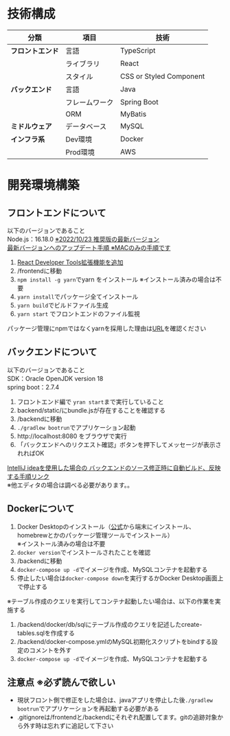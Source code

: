 # 技術構成

| 分類          | 項目      | 技術                      |
|-------------|---------|-------------------------|
| **フロントエンド** | 言語      | TypeScript              |
|             | ライブラリ   | React                   |
|             | スタイル    | CSS or Styled Component |
| **バックエンド**  | 言語      | Java                    |
|             | フレームワーク | Spring Boot             |
|             | ORM     | MyBatis                 |
| **ミドルウェア**  | データベース  | MySQL                   |
| **インフラ系**   | Dev環境   | Docker                  |
|             | Prod環境  | AWS                     |

# 開発環境構築

## フロントエンドについて

以下のバージョンであること  
Node.js：16.18.0 [※2022/10/23 推奨版の最新バージョン](https://nodejs.org/ja/)  
[最新バージョンへのアップデート手順 ※MACのみの手順です](https://qiita.com/Hide-Zaemon/items/cbb4497237843a729994)

1. [React Developer Tools拡張機能を追加](https://chrome.google.com/webstore/detail/react-developer-tools/fmkadmapgofadopljbjfkapdkoienihi?hl=ja)
2. /frontendに移動
3. ``` npm install -g yarn ```でyarn をインストール ※インストール済みの場合は不要
4. ``` yarn install ```でパッケージ全てインストール
5. ``` yarn build ```でビルドファイル生成
6. ``` yarn start ``` でフロントエンドのファイル監視

パッケージ管理にnpmではなくyarnを採用した理由は[URL](https://qiita.com/Hai-dozo/items/90b852ac29b79a7ea02b)を確認ください

## バックエンドについて

以下のバージョンであること  
SDK：Oracle OpenJDK version 18  
spring boot：2.7.4

1. フロントエンド編で ``` yran start ```まで実行していること
2. backend/static/にbundle.jsが存在することを確認する
3. /backendに移動
4. ``` ./gradlew bootrun ```でアプリケーション起動
5. http://localhost:8080 をブラウザで実行
6. 「バックエンドへのリクエスト確認」ボタンを押下してメッセージが表示されればOK

[IntelliJ ideaを使用した場合の バックエンドのソース修正時に自動ビルド、反映する手順リンク](https://zenn.dev/adito/articles/3bc06d4822f28a)  
※他エディタの場合は調べる必要があります。。

## Dockerについて

1. Docker Desktopのインストール（[公式](https://matsuand.github.io/docs.docker.jp.onthefly/desktop/)から端末にインストール、homebrewとかのパッケージ管理ツールでインストール）  
※インストール済みの場合は不要
2. ``` docker version ```でインストールされたことを確認
3. /backendに移動
4. ``` docker-compose up -d ```でイメージを作成、MySQLコンテナを起動する
5. 停止したい場合は``` docker-compose down ```を実行するかDocker Desktop画面上で停止する

※テーブル作成のクエリを実行してコンテナ起動したい場合は、以下の作業を実施する

1. /backend/docker/db/sqlにテーブル作成のクエリを記述したcreate-tables.sqlを作成する
2. /backend/docker-compose.ymlのMySQL初期化スクリプトをbindする設定のコメントを外す
3. ``` docker-compose up -d ```でイメージを作成、MySQLコンテナを起動する

## 注意点 ※必ず読んで欲しい
* 現状フロント側で修正をした場合は、javaアプリを停止した後``` ./gradlew bootrun ```でアプリケーションを再起動する必要がある
* .gitignoreは/frontendと/backendにそれぞれ配置してます。gitの追跡対象から外す時は忘れずに追記して下さい
